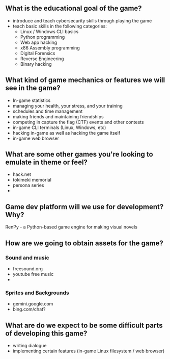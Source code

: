 ## What is the educational goal of the game?
- introduce and teach cybersecurity skills through playing the game
- teach basic skills in the following categories:
  * Linux / Windows CLI basics
  * Python programming
  * Web app hacking
  * x86 Assembly programming
  * Digital Forensics
  * Reverse Engineering
  * Binary hacking

## What kind of game mechanics or features we will see in the game?
- In-game statistics
- managing your health, your stress, and your training
- schedules and time management
- making friends and maintaining friendships
- competing in capture the flag (CTF) events and other contests
- in-game CLI terminals (Linux, Windows, etc)
- hacking in-game as well as hacking the game itself
- in-game web browser

## What are some other games you're looking to emulate in theme or feel?
- hack.net
- tokimeki memorial
- persona series
- 

## Game dev platform will we use for development? Why?
RenPy - a Python-based game engine for making visual novels

## How are we going to obtain assets for the game?

### Sound and music
- freesound.org
- youtube free music
- 
### Sprites and Backgrounds
- gemini.google.com
- bing.com/chat?

## What are do we expect to be some difficult parts of developing this game?
- writing dialogue
- implementing certain features (in-game Linux filesystem / web browser)
